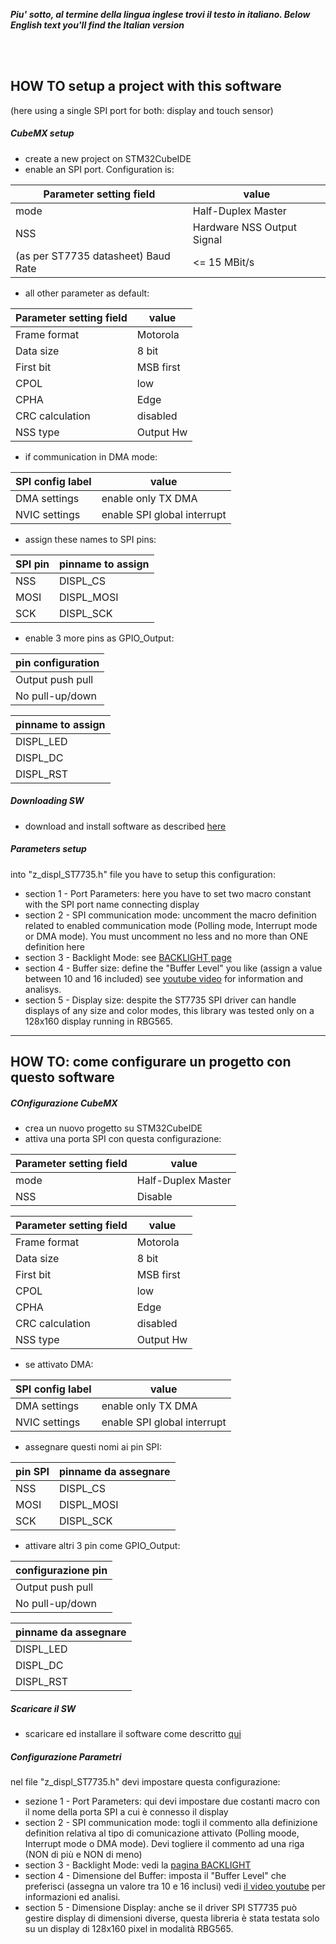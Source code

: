 _**Piu' sotto, al termine della lingua inglese trovi il testo in italiano. </i>**_
_**Below English text you'll find the Italian version</i>**_

<br>
<br>

## HOW TO setup a project with this software
(here using a single SPI port for both: display and touch sensor)


##### CubeMX setup
- create a new project on STM32CubeIDE
- enable an SPI port. Configuration is:

|Parameter setting field|value|
|---|---|
|mode|Half-Duplex Master|
|NSS|Hardware NSS Output Signal|
|(as per ST7735 datasheet) Baud Rate|<= 15 MBit/s|
  - all other parameter as default:
  
|Parameter setting field|value|
|---|---|
|Frame format|Motorola|
|Data size|8 bit|
|First bit|MSB first|	
|CPOL|low|
|CPHA|Edge|
|CRC calculation|disabled|
|NSS type|Output Hw|
  - if communication in DMA mode:
  
|SPI config label|value|
|---|---|
|DMA settings|enable only TX DMA|
|NVIC settings|enable SPI global interrupt|
- assign these names to SPI pins:

|SPI pin|pinname to assign|
|---|---|
|NSS|DISPL_CS|
|MOSI|DISPL_MOSI|
|SCK|DISPL_SCK|

- enable 3 more pins as GPIO_Output:

|pin configuration|
|---|
|Output push pull|
|No pull-up/down|
	
|pinname to assign|
|---|
|DISPL_LED|
|DISPL_DC|
|DISPL_RST|

##### Downloading SW
- download and install software as described [here](../SOURCE)

##### Parameters setup
into "z_displ_ST7735.h" file you have to setup this configuration:
- section 1 - Port Parameters: here you have to set two macro constant with the SPI port name connecting display
- section 2 - SPI communication mode: uncomment the macro definition related to enabled communication mode (Polling mode, Interrupt mode or DMA mode). You must uncomment no less and no more than ONE definition here
- section 3 - Backlight Mode: see [BACKLIGHT page](../BACKLIGHT)  
- section 4 - Buffer size: define the "Buffer Level" you like (assign a value between 10 and 16 included) see [youtube video](../BACKLIGHT) for information and analisys.  
- section 5 - Display size: despite the ST7735 SPI driver can handle displays of any size and color modes, this library was tested only on a 128x160 display running in RBG565.  

---
## HOW TO: come configurare un progetto con questo software


##### COnfigurazione CubeMX
- crea un nuovo progetto su STM32CubeIDE
- attiva una porta SPI con questa configurazione:

|Parameter setting field|value|
|---|---|
|mode|Half-Duplex Master|
|NSS|Disable|
  
|Parameter setting field|value|
|---|---|
|Frame format|Motorola|
|Data size|8 bit|
|First bit|MSB first|	
|CPOL|low|
|CPHA|Edge|
|CRC calculation|disabled|
|NSS type|Output Hw|
  - se attivato DMA:
  
|SPI config label|value|
|---|---|
|DMA settings|enable only TX DMA|
|NVIC settings|enable SPI global interrupt|
- assegnare questi nomi ai pin SPI:

|pin SPI|pinname da assegnare|
|---|---|
|NSS|DISPL_CS|
|MOSI|DISPL_MOSI|
|SCK|DISPL_SCK|
- attivare altri 3 pin come GPIO_Output:

|configurazione pin|
|---|
|Output push pull|
|No pull-up/down|
	
|pinname da assegnare|
|---|
|DISPL_LED|
|DISPL_DC|
|DISPL_RST|

##### Scaricare il SW
- scaricare ed installare il software come descritto [qui](../SOURCE)

##### Configurazione Parametri
nel file "z_displ_ST7735.h" devi impostare questa configurazione:
- sezione 1 - Port Parameters: qui devi impostare due costanti macro con il nome della porta SPI a cui è connesso il display
- section 2 - SPI communication mode: togli il commento alla definizione definition relativa al tipo di comunicazione attivato (Polling moode, Interrupt mode o DMA mode). Devi togliere il commento ad una riga (NON di più e NON di meno) 
- section 3 - Backlight Mode: vedi la [pagina BACKLIGHT](../BACKLIGHT)  
- section 4 - Dimensione del Buffer: imposta il "Buffer Level" che preferisci (assegna un valore tra 10 e 16 inclusi) vedi [il video youtube](../BACKLIGHT) per informazioni ed analisi.
- section 5 - Dimensione Display: anche se il driver SPI ST7735 può gestire display di dimensioni diverse, questa libreria è stata testata solo su un display di 128x160 pixel in modalità RBG565.  
 

